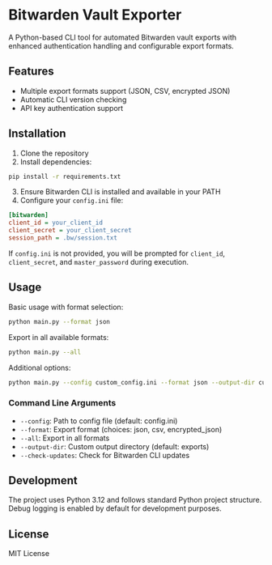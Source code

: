 # Bitwarden Vault Exporter

A Python-based CLI tool for automated Bitwarden vault exports with enhanced authentication handling and configurable export formats.

## Features

- Multiple export formats support (JSON, CSV, encrypted JSON)
- Automatic CLI version checking
- API key authentication support

## Installation

1. Clone the repository
2. Install dependencies:
```sh
pip install -r requirements.txt
```
3. Ensure Bitwarden CLI is installed and available in your PATH
4. Configure your `config.ini` file:
```ini
[bitwarden]
client_id = your_client_id
client_secret = your_client_secret
session_path = .bw/session.txt
```
If `config.ini` is not provided, you will be prompted for `client_id`, `client_secret`, and `master_password` during execution.

## Usage

Basic usage with format selection:
```sh
python main.py --format json
```

Export in all available formats:
```sh
python main.py --all
```

Additional options:
```sh
python main.py --config custom_config.ini --format json --output-dir custom_exports
```

### Command Line Arguments

- `--config`: Path to config file (default: config.ini)
- `--format`: Export format (choices: json, csv, encrypted_json)
- `--all`: Export in all formats
- `--output-dir`: Custom output directory (default: exports)
- `--check-updates`: Check for Bitwarden CLI updates


## Development

The project uses Python 3.12 and follows standard Python project structure. Debug logging is enabled by default for development purposes.

## License

MIT License